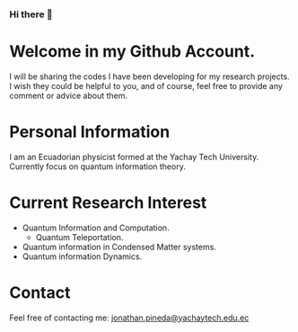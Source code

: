 ### Hi there 👋

# Welcome in my Github Account.

I will be sharing the codes I have been developing for my research projects. I wish they could be helpful to you, and of course, feel free to provide any comment or advice about them.

# Personal Information

I am an Ecuadorian physicist formed at the Yachay Tech University. Currently focus on quantum information theory.

# Current Research Interest

- Quantum Information and Computation.
  - Quantum Teleportation.
- Quantum information in Condensed Matter systems.
- Quantum information Dynamics.

# Contact

Feel free of contacting me: jonathan.pineda@yachaytech.edu.ec

<!--
**jpineda1995/jpineda1995** is a ✨ _special_ ✨ repository because its `README.md` (this file) appears on your GitHub profile.

Here are some ideas to get you started:


🔭 I’m currently working on Quantum Information and Computing
- 🌱 I’m currently learning ...
- 👯 I’m looking to collaborate on ...
- 🤔 I’m looking for help with ...
- 💬 Ask me about ...
- 📫 How to reach me: ...
- 😄 Pronouns: ...
- ⚡ Fun fact: ...
-->
